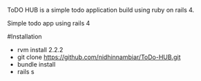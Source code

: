 ToDO HUB is a simple todo application build using ruby on rails 4.

Simple todo app using rails 4

#Installation

* rvm install 2.2.2
* git clone https://github.com/nidhinnambiar/ToDo-HUB.git
* bundle install
* rails s
